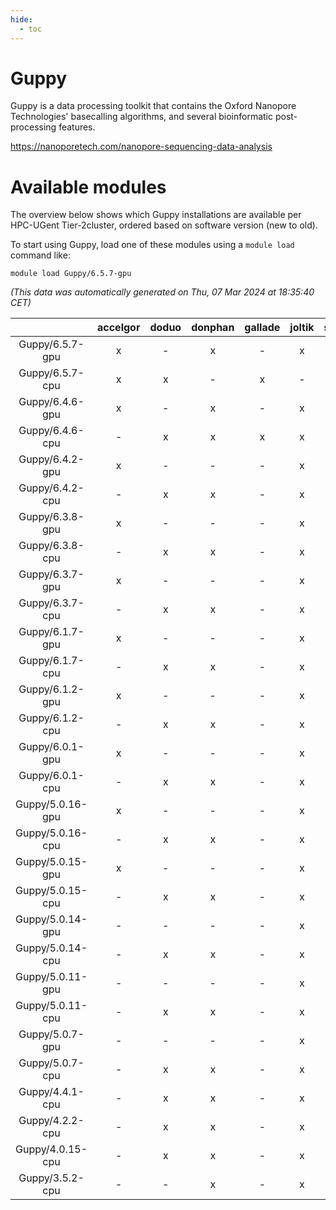 ```yaml
---
hide:
  - toc
---
```


Guppy
=====


Guppy is a data processing toolkit that contains the Oxford Nanopore Technologies' basecalling algorithms, and several bioinformatic post-processing features.

https://nanoporetech.com/nanopore-sequencing-data-analysis
# Available modules


The overview below shows which Guppy installations are available per HPC-UGent Tier-2cluster, ordered based on software version (new to old).

To start using Guppy, load one of these modules using a `module load` command like:

```shell
module load Guppy/6.5.7-gpu
```

*(This data was automatically generated on Thu, 07 Mar 2024 at 18:35:40 CET)*  

| |accelgor|doduo|donphan|gallade|joltik|skitty|
| :---: | :---: | :---: | :---: | :---: | :---: | :---: |
|Guppy/6.5.7-gpu|x|-|x|-|x|-|
|Guppy/6.5.7-cpu|x|x|-|x|-|x|
|Guppy/6.4.6-gpu|x|-|x|-|x|-|
|Guppy/6.4.6-cpu|-|x|x|x|x|x|
|Guppy/6.4.2-gpu|x|-|-|-|x|-|
|Guppy/6.4.2-cpu|-|x|x|-|x|x|
|Guppy/6.3.8-gpu|x|-|-|-|x|-|
|Guppy/6.3.8-cpu|-|x|x|-|x|x|
|Guppy/6.3.7-gpu|x|-|-|-|x|-|
|Guppy/6.3.7-cpu|-|x|x|-|x|x|
|Guppy/6.1.7-gpu|x|-|-|-|x|-|
|Guppy/6.1.7-cpu|-|x|x|-|x|x|
|Guppy/6.1.2-gpu|x|-|-|-|x|-|
|Guppy/6.1.2-cpu|-|x|x|-|x|x|
|Guppy/6.0.1-gpu|x|-|-|-|x|-|
|Guppy/6.0.1-cpu|-|x|x|-|x|x|
|Guppy/5.0.16-gpu|x|-|-|-|x|-|
|Guppy/5.0.16-cpu|-|x|x|-|x|-|
|Guppy/5.0.15-gpu|x|-|-|-|x|-|
|Guppy/5.0.15-cpu|-|x|x|-|x|x|
|Guppy/5.0.14-gpu|-|-|-|-|x|-|
|Guppy/5.0.14-cpu|-|x|x|-|x|x|
|Guppy/5.0.11-gpu|-|-|-|-|x|-|
|Guppy/5.0.11-cpu|-|x|x|-|x|x|
|Guppy/5.0.7-gpu|-|-|-|-|x|-|
|Guppy/5.0.7-cpu|-|x|x|-|x|x|
|Guppy/4.4.1-cpu|-|x|x|-|x|-|
|Guppy/4.2.2-cpu|-|x|x|-|x|-|
|Guppy/4.0.15-cpu|-|x|x|-|x|-|
|Guppy/3.5.2-cpu|-|-|x|-|x|-|
